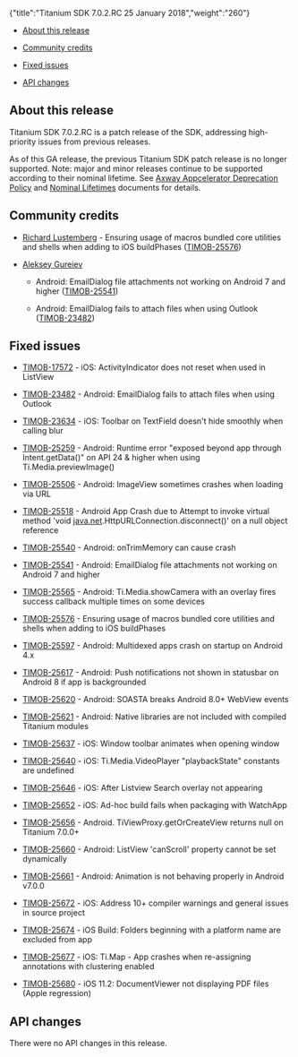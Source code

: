 {"title":"Titanium SDK 7.0.2.RC 25 January 2018","weight":"260"} 

*   [About this release](#Aboutthisrelease)
    
*   [Community credits](#Communitycredits)
    
*   [Fixed issues](#Fixedissues)
    
*   [API changes](#APIchanges)
    

## About this release

Titanium SDK 7.0.2.RC is a patch release of the SDK, addressing high-priority issues from previous releases.

As of this GA release, the previous Titanium SDK patch release is no longer supported. Note: major and minor releases continue to be supported according to their nominal lifetime. See [Axway Appcelerator Deprecation Policy](/docs/appc/AMPLIFY_Appcelerator_Services_Overview/Axway_Appcelerator_Deprecation_Policy/) and [Nominal Lifetimes](/docs/appc/AMPLIFY_Appcelerator_Services_Overview/Axway_Appcelerator_Product_Lifecycle/#NominalLifetimes) documents for details.

## Community credits

*   [Richard Lustemberg](https://github.com/rlustemberg) - Ensuring usage of macros bundled core utilities and shells when adding to iOS buildPhases ([TIMOB-25576](https://jira.appcelerator.org/browse/TIMOB-25576))
    
*   [Aleksey Gureiev](https://github.com/alg)
    
    *   Android: EmailDialog file attachments not working on Android 7 and higher ([TIMOB-25541](https://jira.appcelerator.org/browse/TIMOB-25541))
        
    *   Android: EmailDialog fails to attach files when using Outlook ([TIMOB-23482](https://jira.appcelerator.org/browse/TIMOB-23482))
        

## Fixed issues

*   [TIMOB-17572](https://jira.appcelerator.org/browse/TIMOB-17572) - iOS: ActivityIndicator does not reset when used in ListView
    
*   [TIMOB-23482](https://jira.appcelerator.org/browse/TIMOB-23482) - Android: EmailDialog fails to attach files when using Outlook
    
*   [TIMOB-23634](https://jira.appcelerator.org/browse/TIMOB-23634) - iOS: Toolbar on TextField doesn't hide smoothly when calling blur
    
*   [TIMOB-25259](https://jira.appcelerator.org/browse/TIMOB-25259) - Android: Runtime error "exposed beyond app through Intent.getData()" on API 24 & higher when using Ti.Media.previewImage()
    
*   [TIMOB-25506](https://jira.appcelerator.org/browse/TIMOB-25506) - Android: ImageView sometimes crashes when loading via URL
    
*   [TIMOB-25518](https://jira.appcelerator.org/browse/TIMOB-25518) - Android App Crash due to Attempt to invoke virtual method 'void [java.net](http://java.net).HttpURLConnection.disconnect()' on a null object reference
    
*   [TIMOB-25540](https://jira.appcelerator.org/browse/TIMOB-25540) - Android: onTrimMemory can cause crash
    
*   [TIMOB-25541](https://jira.appcelerator.org/browse/TIMOB-25541) - Android: EmailDialog file attachments not working on Android 7 and higher
    
*   [TIMOB-25565](https://jira.appcelerator.org/browse/TIMOB-25565) - Android: Ti.Media.showCamera with an overlay fires success callback multiple times on some devices
    
*   [TIMOB-25576](https://jira.appcelerator.org/browse/TIMOB-25576) - Ensuring usage of macros bundled core utilities and shells when adding to iOS buildPhases
    
*   [TIMOB-25597](https://jira.appcelerator.org/browse/TIMOB-25597) - Android: Multidexed apps crash on startup on Android 4.x
    
*   [TIMOB-25617](https://jira.appcelerator.org/browse/TIMOB-25617) - Android: Push notifications not shown in statusbar on Android 8 if app is backgrounded
    
*   [TIMOB-25620](https://jira.appcelerator.org/browse/TIMOB-25620) - Android: SOASTA breaks Android 8.0+ WebView events
    
*   [TIMOB-25621](https://jira.appcelerator.org/browse/TIMOB-25621) - Android: Native libraries are not included with compiled Titanium modules
    
*   [TIMOB-25637](https://jira.appcelerator.org/browse/TIMOB-25637) - iOS: Window toolbar animates when opening window
    
*   [TIMOB-25640](https://jira.appcelerator.org/browse/TIMOB-25640) - iOS: Ti.Media.VideoPlayer "playbackState" constants are undefined
    
*   [TIMOB-25646](https://jira.appcelerator.org/browse/TIMOB-25646) - iOS: After Listview Search overlay not appearing
    
*   [TIMOB-25652](https://jira.appcelerator.org/browse/TIMOB-25652) - iOS: Ad-hoc build fails when packaging with WatchApp
    
*   [TIMOB-25656](https://jira.appcelerator.org/browse/TIMOB-25656) - Android. TiViewProxy.getOrCreateView returns null on Titanium 7.0.0+
    
*   [TIMOB-25660](https://jira.appcelerator.org/browse/TIMOB-25660) - Android: ListView 'canScroll' property cannot be set dynamically
    
*   [TIMOB-25661](https://jira.appcelerator.org/browse/TIMOB-25661) - Android: Animation is not behaving properly in Android v7.0.0
    
*   [TIMOB-25672](https://jira.appcelerator.org/browse/TIMOB-25672) - iOS: Address 10+ compiler warnings and general issues in source project
    
*   [TIMOB-25674](https://jira.appcelerator.org/browse/TIMOB-25674) - iOS Build: Folders beginning with a platform name are excluded from app
    
*   [TIMOB-25677](https://jira.appcelerator.org/browse/TIMOB-25677) - iOS: Ti.Map - App crashes when re-assigning annotations with clustering enabled
    
*   [TIMOB-25680](https://jira.appcelerator.org/browse/TIMOB-25680) - iOS 11.2: DocumentViewer not displaying PDF files (Apple regression)
    

## API changes

There were no API changes in this release.